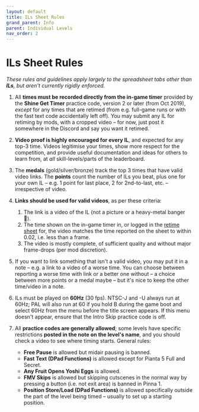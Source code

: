 ```yaml
---
layout: default
title: ILs Sheet Rules
grand_parent: Info
parent: Individual Levels
nav_order: 2
---
```


# ILs Sheet Rules
*These rules and guidelines apply largely to the spreadsheet tabs other than **ILs**, but aren't currently rigidly enforced.*

1. All **times must be recorded directly from the in-game timer** provided by the **Shine Get Timer** practice code, version 2 or later (from Oct 2019), *except* for any times that are retimed (from e.g. full-game runs or with the fast text code accidentally left off). You may submit any IL for retiming by mods, with a cropped video – for now, just post it somewhere in the Discord and say you want it retimed.

2. **Video proof is highly encouraged for every IL**, and expected for any top-3 time. Videos legitimise your times, show more respect for the competition, and provide useful documentation and ideas for others to learn from, at *all* skill-levels/parts of the leaderboard.

3. The **medals** (gold/silver/bronze) track the top 3 times that have valid video links. The **points** count the number of ILs you beat, plus one for your own IL – e.g. 1 point for last place, 2 for 2nd-to-last, etc. – irrespective of video.

4. **Links should be used for valid videos**, as per these criteria:
    1. The link is a video of the IL (not a picture or a heavy-metal banger 🤔).
    2. The time shown on the in-game timer in, or logged in the [retime sheet](https://tiny.cc/smsilretimelog) for, the video matches the time reported on the sheet to within 0.02, i.e. less than a frame.
    3. The video is mostly complete, of sufficient quality and without major frame-drops (per mod discretion).

5. If you want to link something that isn't a valid video, you may put it in a note – e.g. a link to a video of a worse time. You can choose between reporting a worse time with link or a better one without – a choice between more points or a medal maybe – but it's nice to keep the other time/video in a note.

6. ILs must be played on **60Hz** (30 fps). NTSC-J and -U always run at 60Hz; PAL will also run at 60 if you hold B during the game boot and select 60Hz from the menu before the title screen appears. If this menu doesn't appear, ensure that the Intro Skip practice code is off.

7. All **practice codes are generally allowed**; some levels have specific restrictions **posted in the note on the level's name**, and you should check a video to see where timing starts. General rules:
    - **Free Pause** is allowed but midair pausing is banned.
    - **Fast Text (DPad Functions)** is allowed except for Pianta 5 Full and Secret.
    - **Any Fruit Opens Yoshi Eggs** is allowed.
    - **FMV Skips** is allowed but skipping cutscenes in the normal way by pressing a button (i.e. not exit area) is banned in Pinna 1.
    - **Position Store/Load (DPad Functions)** is allowed specifically outside the part of the level being timed – usually to set up a starting position.
